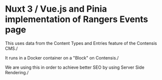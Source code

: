 # Nuxt 3 / Vue.js and Pinia implementation of Rangers Events page

This uses data from the Content Types and Entries feature of the Contensis CMS./

It runs in a Docker container on a "Block" on Contensis./

We are using this in order to achieve better SEO by using Server Side Rendering./
